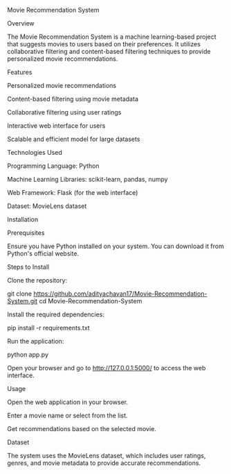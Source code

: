 Movie Recommendation System

Overview

The Movie Recommendation System is a machine learning-based project that suggests movies to users based on their preferences. It utilizes collaborative filtering and content-based filtering techniques to provide personalized movie recommendations.

Features

Personalized movie recommendations

Content-based filtering using movie metadata

Collaborative filtering using user ratings

Interactive web interface for users

Scalable and efficient model for large datasets

Technologies Used

Programming Language: Python

Machine Learning Libraries: scikit-learn, pandas, numpy

Web Framework: Flask (for the web interface)

Dataset: MovieLens dataset

Installation

Prerequisites

Ensure you have Python installed on your system. You can download it from Python's official website.

Steps to Install

Clone the repository:

git clone https://github.com/adityachavan17/Movie-Recommendation-System.git
cd Movie-Recommendation-System

Install the required dependencies:

pip install -r requirements.txt

Run the application:

python app.py

Open your browser and go to http://127.0.0.1:5000/ to access the web interface.

Usage

Open the web application in your browser.

Enter a movie name or select from the list.

Get recommendations based on the selected movie.

Dataset

The system uses the MovieLens dataset, which includes user ratings, genres, and movie metadata to provide accurate recommendations.
